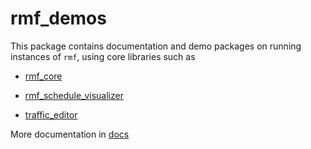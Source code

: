 # rmf_demos

This package contains documentation and demo packages on running instances of
`rmf`, using core libraries such as

* [rmf_core](https://github.com/osrf/rmf_core)

* [rmf_schedule_visualizer](https://github.com/osrf/rmf_schedule_visualizer)

* [traffic_editor](https://github.com/osrf/traffic_editor)

More documentation in [docs](docs/)

